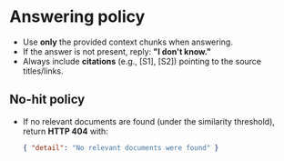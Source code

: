 # Answering policy

- Use **only** the provided context chunks when answering.
- If the answer is not present, reply: **"I don't know."**
- Always include **citations** (e.g., [S1], [S2]) pointing to the source titles/links.

## No-hit policy
- If no relevant documents are found (under the similarity threshold), return **HTTP 404** with:
  ```json
  { "detail": "No relevant documents were found" }
